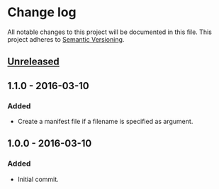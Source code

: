 # Change log

All notable changes to this project will be documented in this file.
This project adheres to [Semantic Versioning](http://semver.org/).

## [Unreleased]

## 1.1.0 - 2016-03-10
### Added
  - Create a manifest file if a filename is specified as argument.

## 1.0.0 - 2016-03-10
### Added
  - Initial commit.

[Unreleased]: https://github.com/cr0cK/rev-data/compare/v1.0.0...HEAD
